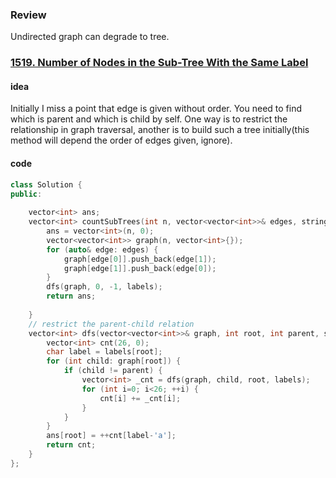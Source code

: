 ### Review

Undirected graph can degrade to tree. 



### [1519. Number of Nodes in the Sub-Tree With the Same Label](https://leetcode.com/problems/number-of-nodes-in-the-sub-tree-with-the-same-label/)

#### idea

Initially I miss a point that edge is given without order. You need to find which is parent and which is child by self. One way is to restrict the relationship in graph traversal, another is to build such a tree initially(this method will depend the order of edges given, ignore).

#### code

```c++
class Solution {
public:
    
    vector<int> ans;
    vector<int> countSubTrees(int n, vector<vector<int>>& edges, string labels) {
        ans = vector<int>(n, 0);
        vector<vector<int>> graph(n, vector<int>{});
        for (auto& edge: edges) {
            graph[edge[0]].push_back(edge[1]);
            graph[edge[1]].push_back(edge[0]);
        }
        dfs(graph, 0, -1, labels);
        return ans;
       
    }
    // restrict the parent-child relation
    vector<int> dfs(vector<vector<int>>& graph, int root, int parent, string& labels) {
        vector<int> cnt(26, 0);
        char label = labels[root];
        for (int child: graph[root]) {
            if (child != parent) {
                vector<int> _cnt = dfs(graph, child, root, labels);
                for (int i=0; i<26; ++i) {
                    cnt[i] += _cnt[i];
                }
            }
        }
        ans[root] = ++cnt[label-'a'];
        return cnt;
    }
};
```

